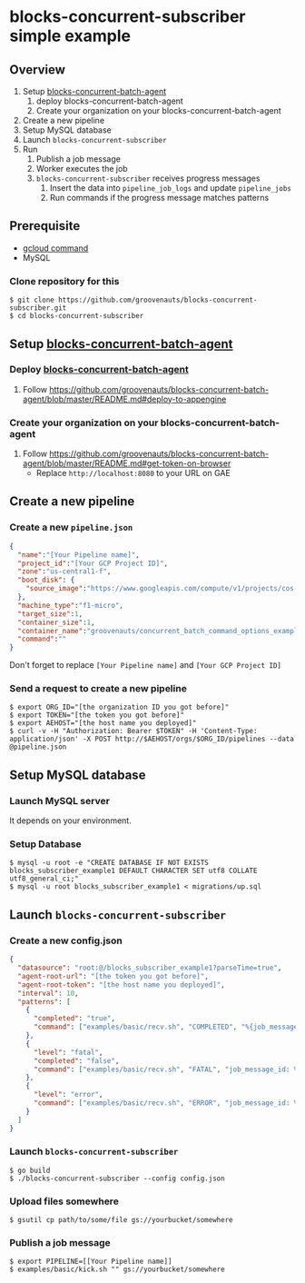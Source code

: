 # blocks-concurrent-subscriber simple example

## Overview

1. Setup [blocks-concurrent-batch-agent](https://github.com/groovenauts/blocks-concurrent-batch-agent)
    1. deploy blocks-concurrent-batch-agent
    1. Create your organization on your blocks-concurrent-batch-agent
1. Create a new pipeline
1. Setup MySQL database
1. Launch `blocks-concurrent-subscriber`
1. Run
    1. Publish a job message
    1. Worker executes the job
    1. `blocks-concurrent-subscriber` receives progress messages
        1. Insert the data into `pipeline_job_logs` and update `pipeline_jobs`
        1. Run commands if the progress message matches patterns

## Prerequisite

- [gcloud command](https://cloud.google.com/sdk/gcloud/)
- MySQL

### Clone repository for this

```
$ git clone https://github.com/groovenauts/blocks-concurrent-subscriber.git
$ cd blocks-concurrent-subscriber
```


## Setup [blocks-concurrent-batch-agent](https://github.com/groovenauts/blocks-concurrent-batch-agent)

### Deploy [blocks-concurrent-batch-agent](https://github.com/groovenauts/blocks-concurrent-batch-agent)

1. Follow https://github.com/groovenauts/blocks-concurrent-batch-agent/blob/master/README.md#deploy-to-appengine

### Create your organization on your blocks-concurrent-batch-agent

1. Follow https://github.com/groovenauts/blocks-concurrent-batch-agent/blob/master/README.md#get-token-on-browser
    - Replace `http://localhost:8080` to your URL on GAE

## Create a new pipeline

### Create a new `pipeline.json`

```json
{
  "name":"[Your Pipeline name]",
  "project_id":"[Your GCP Project ID]",
  "zone":"us-central1-f",
  "boot_disk": {
    "source_image":"https://www.googleapis.com/compute/v1/projects/cos-cloud/global/images/family/cos-stable"
  },
  "machine_type":"f1-micro",
  "target_size":1,
  "container_size":1,
  "container_name":"groovenauts/concurrent_batch_command_options_example:0.4.0",
  "command":""
}
```

Don't forget to replace `[Your Pipeline name]` and `[Your GCP Project ID]`

### Send a request to create a new pipeline

```
$ export ORG_ID="[the organization ID you got before]"
$ export TOKEN="[the token you got before]"
$ export AEHOST="[the host name you deployed]"
$ curl -v -H "Authorization: Bearer $TOKEN" -H 'Content-Type: application/json' -X POST http://$AEHOST/orgs/$ORG_ID/pipelines --data @pipeline.json
```

## Setup MySQL database

### Launch MySQL server

It depends on your environment.

### Setup Database

```
$ mysql -u root -e "CREATE DATABASE IF NOT EXISTS blocks_subscriber_example1 DEFAULT CHARACTER SET utf8 COLLATE utf8_general_ci;"
$ mysql -u root blocks_subscriber_example1 < migrations/up.sql
```

## Launch `blocks-concurrent-subscriber`

### Create a new config.json

```json
{
  "datasource": "root:@/blocks_subscriber_example1?parseTime=true",
  "agent-root-url": "[the token you got before]",
  "agent-root-token": "[the host name you deployed]",
  "interval": 10,
  "patterns": [
    {
      "completed": "true",
      "command": ["examples/basic/recv.sh", "COMPLETED", "%{job_message_id}"]
    },
    {
      "level": "fatal",
      "completed": "false",
      "command": ["examples/basic/recv.sh", "FATAL", "job_message_id: %{job_message_id}, msg: %{data}"]
    },
    {
      "level": "error",
      "command": ["examples/basic/recv.sh", "ERROR", "job_message_id: %{job_message_id}, msg: %{data}"]
    }
  ]
}
```

### Launch `blocks-concurrent-subscriber`

```
$ go build
$ ./blocks-concurrent-subscriber --config config.json
```

### Upload files somewhere

```
$ gsutil cp path/to/some/file gs://yourbucket/somewhere
```


### Publish a job message

```
$ export PIPELINE=[[Your Pipeline name]]
$ examples/basic/kick.sh "" gs://yourbucket/somewhere
```
